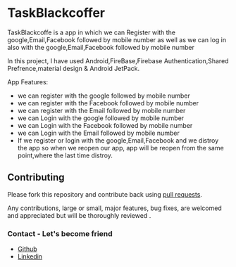 # TaskBlackcoffer

TaskBlackcoffe is a app in which we can Register with the google,Email,Facebook followed by mobile number
as well as we can log in also  with the google,Email,Facebook followed by mobile number

In this project, I have used Android,FireBase,Firebase Authentication,Shared Prefrence,material design & Android JetPack.

App Features: 

* we can register with the google followed by mobile number
* we can register with the Facebook followed by mobile number
* we can register with the Email followed by mobile number
* we can Login with the google followed by mobile number
* we can Login with the Facebook followed by mobile number
* we can Login with the Email followed by mobile number
* If we register or login with the google,Email,Facebook and we distroy the app so when we reopen our app, 
app will be reopen from the same point,where the last time distroy.

 
## Contributing

Please fork this repository and contribute back using
[pull requests](https://github.com/Amirkhan5949/MoviesHub/pulls).

Any contributions, large or small, major features, bug fixes, are welcomed and appreciated
but will be thoroughly reviewed .

### Contact - Let's become friend
 - [Github](https://github.com/Amirkhan5949)
- [Linkedin](https://www.linkedin.com/in/aamir-khan-710185197/)




